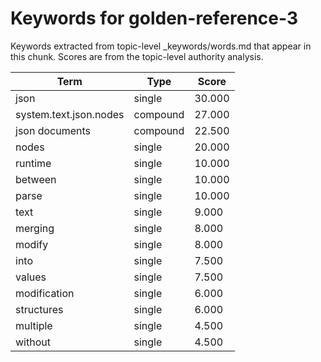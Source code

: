 # Keywords for golden-reference-3

Keywords extracted from topic-level _keywords/words.md that appear in this chunk.
Scores are from the topic-level authority analysis.

| Term | Type | Score |
|------|------|-------|
| json | single | 30.000 |
| system.text.json.nodes | compound | 27.000 |
| json documents | compound | 22.500 |
| nodes | single | 20.000 |
| runtime | single | 10.000 |
| between | single | 10.000 |
| parse | single | 10.000 |
| text | single | 9.000 |
| merging | single | 8.000 |
| modify | single | 8.000 |
| into | single | 7.500 |
| values | single | 7.500 |
| modification | single | 6.000 |
| structures | single | 6.000 |
| multiple | single | 4.500 |
| without | single | 4.500 |
